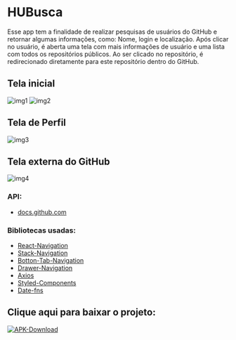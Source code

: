 # HUBusca

Esse app tem a finalidade de realizar pesquisas de usuários do GitHub e retornar algumas informações, como: Nome, login e localização.
Após clicar no usuário, é aberta uma tela com mais informações de usuário e uma lista com todos os repositórios públicos.
Ao ser clicado no repositório, é redirecionado diretamente para este repositório dentro do GitHub.

## Tela inicial
![img1](https://github.com/felipesllopes/HUBusca/assets/99768939/6010ce3b-9842-4dde-96bb-b53f85cd3edd)
![img2](https://github.com/felipesllopes/HUBusca/assets/99768939/5457499e-a735-44de-9488-659b85cd303a)

## Tela de Perfil
![img3](https://github.com/felipesllopes/HUBusca/assets/99768939/cda156e7-bb36-4c9b-af57-8b7fb486b1a8)

## Tela externa do GitHub
![img4](https://github.com/felipesllopes/HUBusca/assets/99768939/aceab2ce-1705-4c37-b99a-e783189d7912)

### API: 

- [docs.github.com](https://docs.github.com/pt/rest/users?apiVersion=2022-11-28)


### Bibliotecas usadas: 

- [React-Navigation](https://reactnavigation.org/docs/getting-started/)
- [Stack-Navigation](https://reactnavigation.org/docs/stack-navigator)
- [Botton-Tab-Navigation](https://reactnavigation.org/docs/bottom-tab-navigator)
- [Drawer-Navigation](https://reactnavigation.org/docs/drawer-navigator)
- [Axios](https://www.npmjs.com/package/react-native-axios)
- [Styled-Components](https://styled-components.com/docs/basics)
- [Date-fns](https://www.npmjs.com/package/date-fns)

## Clique aqui para baixar o projeto:
[![APK-Download](https://img.shields.io/badge/APK_Download-07C160?style=for-the-badge&logo=download&logoColor=white)](https://drive.google.com/file/d/1b5cINOgvWbs3TLkoiTNBkFtV5t2yJPlc/view?usp=sharing
)
